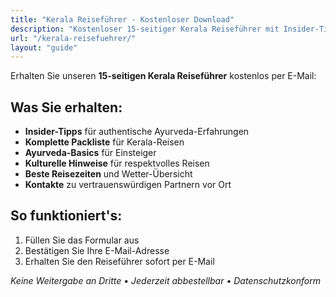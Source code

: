 ```yaml
---
title: "Kerala Reiseführer - Kostenloser Download"
description: "Kostenloser 15-seitiger Kerala Reiseführer mit Insider-Tipps, Packliste und Ayurveda-Basics zum Download."
url: "/kerala-reisefuehrer/"
layout: "guide"
---
```


Erhalten Sie unseren **15-seitigen Kerala Reiseführer** kostenlos per E-Mail:

## Was Sie erhalten:
- **Insider-Tipps** für authentische Ayurveda-Erfahrungen
- **Komplette Packliste** für Kerala-Reisen
- **Ayurveda-Basics** für Einsteiger
- **Kulturelle Hinweise** für respektvolles Reisen
- **Beste Reisezeiten** und Wetter-Übersicht
- **Kontakte** zu vertrauenswürdigen Partnern vor Ort

## So funktioniert's:
1. Füllen Sie das Formular aus
2. Bestätigen Sie Ihre E-Mail-Adresse
3. Erhalten Sie den Reiseführer sofort per E-Mail

*Keine Weitergabe an Dritte • Jederzeit abbestellbar • Datenschutzkonform*
